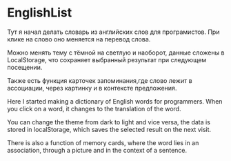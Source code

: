 # EnglishList

Тут я начал делать словарь из английских слов для програмистов.
При клике на слово оно меняется на перевод слова.

Можно менять тему с тёмной на светлую и наоборот, данные сложены в LocalStorage, что сохраняет выбранный результат при следующем посещении.

Также есть функция карточек запоминания,где слово лежит в ассоциации, через картинку и в контексте предложения.



Here I started making a dictionary of English words for programmers.
When you click on a word, it changes to the translation of the word.

You can change the theme from dark to light and vice versa, the data is stored in localStorage, which saves the selected result on the next visit.

There is also a function of memory cards, where the word lies in an association, through a picture and in the context of a sentence.
